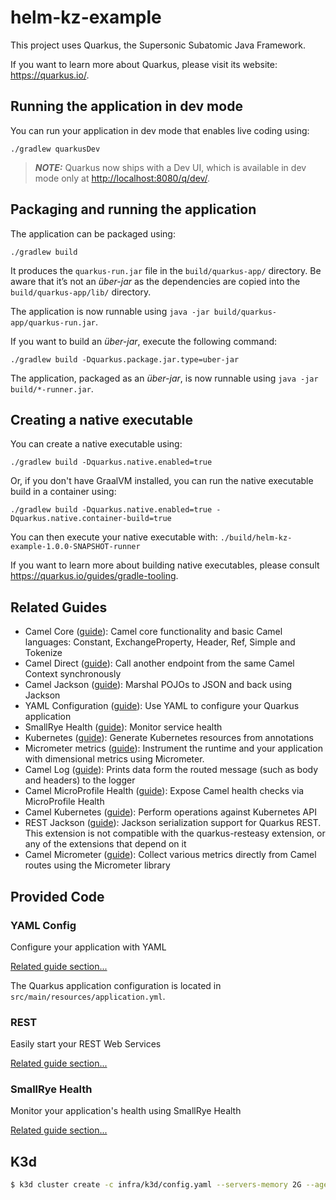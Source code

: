 # helm-kz-example

This project uses Quarkus, the Supersonic Subatomic Java Framework.

If you want to learn more about Quarkus, please visit its website: <https://quarkus.io/>.

## Running the application in dev mode

You can run your application in dev mode that enables live coding using:

```shell script
./gradlew quarkusDev
```

> **_NOTE:_**  Quarkus now ships with a Dev UI, which is available in dev mode only at <http://localhost:8080/q/dev/>.

## Packaging and running the application

The application can be packaged using:

```shell script
./gradlew build
```

It produces the `quarkus-run.jar` file in the `build/quarkus-app/` directory.
Be aware that it’s not an _über-jar_ as the dependencies are copied into the `build/quarkus-app/lib/` directory.

The application is now runnable using `java -jar build/quarkus-app/quarkus-run.jar`.

If you want to build an _über-jar_, execute the following command:

```shell script
./gradlew build -Dquarkus.package.jar.type=uber-jar
```

The application, packaged as an _über-jar_, is now runnable using `java -jar build/*-runner.jar`.

## Creating a native executable

You can create a native executable using:

```shell script
./gradlew build -Dquarkus.native.enabled=true
```

Or, if you don't have GraalVM installed, you can run the native executable build in a container using:

```shell script
./gradlew build -Dquarkus.native.enabled=true -Dquarkus.native.container-build=true
```

You can then execute your native executable with: `./build/helm-kz-example-1.0.0-SNAPSHOT-runner`

If you want to learn more about building native executables, please consult <https://quarkus.io/guides/gradle-tooling>.

## Related Guides

- Camel Core ([guide](https://camel.apache.org/camel-quarkus/latest/reference/extensions/core.html)): Camel core functionality and basic Camel languages: Constant, ExchangeProperty, Header, Ref, Simple and Tokenize
- Camel Direct ([guide](https://camel.apache.org/camel-quarkus/latest/reference/extensions/direct.html)): Call another endpoint from the same Camel Context synchronously
- Camel Jackson ([guide](https://camel.apache.org/camel-quarkus/latest/reference/extensions/jackson.html)): Marshal POJOs to JSON and back using Jackson
- YAML Configuration ([guide](https://quarkus.io/guides/config-yaml)): Use YAML to configure your Quarkus application
- SmallRye Health ([guide](https://quarkus.io/guides/smallrye-health)): Monitor service health
- Kubernetes ([guide](https://quarkus.io/guides/kubernetes)): Generate Kubernetes resources from annotations
- Micrometer metrics ([guide](https://quarkus.io/guides/micrometer)): Instrument the runtime and your application with dimensional metrics using Micrometer.
- Camel Log ([guide](https://camel.apache.org/camel-quarkus/latest/reference/extensions/log.html)): Prints data form the routed message (such as body and headers) to the logger
- Camel MicroProfile Health ([guide](https://camel.apache.org/camel-quarkus/latest/reference/extensions/microprofile-health.html)): Expose Camel health checks via MicroProfile Health
- Camel Kubernetes ([guide](https://camel.apache.org/camel-quarkus/latest/reference/extensions/kubernetes.html)): Perform operations against Kubernetes API
- REST Jackson ([guide](https://quarkus.io/guides/rest#json-serialisation)): Jackson serialization support for Quarkus REST. This extension is not compatible with the quarkus-resteasy extension, or any of the extensions that depend on it
- Camel Micrometer ([guide](https://camel.apache.org/camel-quarkus/latest/reference/extensions/micrometer.html)): Collect various metrics directly from Camel routes using the Micrometer library

## Provided Code

### YAML Config

Configure your application with YAML

[Related guide section...](https://quarkus.io/guides/config-reference#configuration-examples)

The Quarkus application configuration is located in `src/main/resources/application.yml`.

### REST

Easily start your REST Web Services

[Related guide section...](https://quarkus.io/guides/getting-started-reactive#reactive-jax-rs-resources)

### SmallRye Health

Monitor your application's health using SmallRye Health

[Related guide section...](https://quarkus.io/guides/smallrye-health)

## K3d

```bash
$ k3d cluster create -c infra/k3d/config.yaml --servers-memory 2G --agents-memory 2G
```